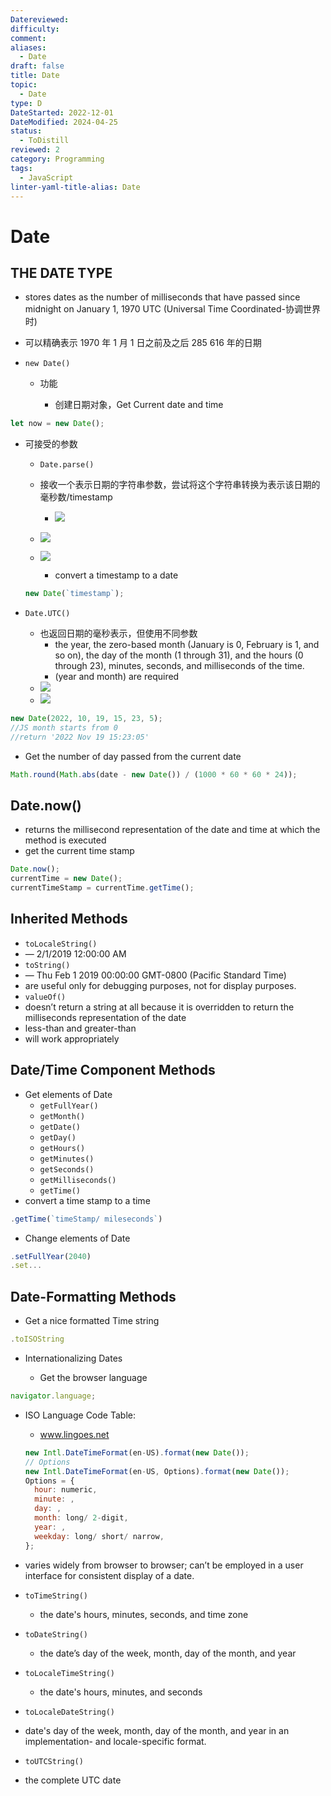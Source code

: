 ```yaml
---
Datereviewed: 
difficulty: 
comment: 
aliases:
  - Date
draft: false
title: Date
topic:
  - Date
type: D
DateStarted: 2022-12-01
DateModified: 2024-04-25
status:
  - ToDistill
reviewed: 2
category: Programming
tags:
  - JavaScript
linter-yaml-title-alias: Date
---
```


# Date

## THE DATE TYPE

- stores dates as the number of milliseconds that have passed since midnight on January 1, 1970 UTC (Universal Time Coordinated-协调世界时)
- 可以精确表示 1970 年 1 月 1 日之前及之后 285 616 年的日期
- `new Date()`

  - 功能

    - 创建日期对象，Get Current date and time

```js
let now = new Date();
```

- 可接受的参数

  - `Date.parse()  `

  - 接收一个表示日期的字符串参数，尝试将这个字符串转换为表示该日期的毫秒数/timestamp
    - ![](https://cdn.jsdelivr.net/gh/jenniferwonder/bimg/programming/C05BasicReferenceTypes-2-x50-y85.png)
  - ![](https://cdn.jsdelivr.net/gh/jenniferwonder/bimg/programming/C05BasicReferenceTypes-2-x63-y48.png)
  - ![](https://cdn.jsdelivr.net/gh/jenniferwonder/bimg/programming/C05BasicReferenceTypes-3-x73-y540.png)

    - convert a timestamp to a date

  ```js
  new Date(`timestamp`);
  ```

- `Date.UTC()  `

  - 也返回日期的毫秒表示，但使用不同参数
    - the year, the zero-based month (January is 0, February is 1, and so on), the day of the month (1 through 31), and the hours (0 through 23), minutes, seconds, and milliseconds of the time.
    - (year and month) are required
  - ![](https://cdn.jsdelivr.net/gh/jenniferwonder/bimg/programming/C05BasicReferenceTypes-3-x85-y286.png)
  - ![](https://cdn.jsdelivr.net/gh/jenniferwonder/bimg/programming/C05BasicReferenceTypes-3-x91-y74.png)

```js
new Date(2022, 10, 19, 15, 23, 5);
//JS month starts from 0
//return '2022 Nov 19 15:23:05'
```

- Get the number of day passed from the current date

```js
Math.round(Math.abs(date - new Date()) / (1000 * 60 * 60 * 24));
```

## Date.now()

- returns the millisecond representation of the date and time at which the method is executed
- get the current time stamp

```js
Date.now();
currentTime = new Date();
currentTimeStamp = currentTime.getTime();
```

## Inherited Methods

- `toLocaleString() `
- — 2/1/2019 12:00:00 AM
- `toString()  `
- — Thu Feb 1 2019 00:00:00 GMT-0800 (Pacific Standard Time)
- are useful only for debugging purposes, not for display purposes.
- `valueOf() `
- doesn’t return a string at all because it is overridden to return the milliseconds representation of the date
- less-than and greater-than
- will work appropriately

## Date/Time Component Methods

- Get elements of Date
  - `getFullYear()  `
  - `getMonth() `
  - `getDate()  `
  - `getDay() `
  - `getHours() `
  - `getMinutes() `
  - `getSeconds() `
  - `getMilliseconds() `
  - `getTime() `
- convert a time stamp to a time

```js
.getTime(`timeStamp/ mileseconds`)
```

- Change elements of Date

```js
.setFullYear(2040)
.set...
```

## Date-Formatting Methods

- Get a nice formatted Time string

```js
.toISOString
```

- Internationalizing Dates

  - Get the browser language

```js
navigator.language;
```

- ISO Language Code Table:

  - www.lingoes.net

  ```js
  new Intl.DateTimeFormat(en-US).format(new Date());
  // Options
  new Intl.DateTimeFormat(en-US, Options).format(new Date());
  Options = {
  	hour: numeric,
  	minute: ,
  	day: ,
  	month: long/ 2-digit,
  	year: ,
  	weekday: long/ short/ narrow,
  };
  ```

- varies widely from browser to browser; can’t be employed in a user interface for consistent display of a date.
- `toTimeString() `
  - the date's hours, minutes, seconds, and time zone
- `toDateString() `
  - the date’s day of the week, month, day of the month, and year
- `toLocaleTimeString() `
  - the date's hours, minutes, and seconds
- `toLocaleDateString()  `
- date's day of the week, month, day of the month, and year in an implementation- and locale-specific format.
- `toUTCString()  `
- the complete UTC date
